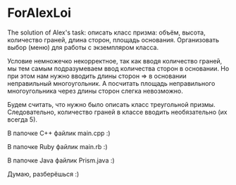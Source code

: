 # ForAlexLoi
The solution of Alex's task: описать класс призма: объём, высота, количество граней, длина сторон, площадь основания. Организовать выбор (меню) для работы с экземпляром класса.

Условие немножечко некорректное, так как вводя количество граней, мы тем самым подразумеваем ввод количества сторон в основании. Но при этом нам нужно вводить длины сторон => в основании неправильный многоугольник. А посчитать площадь неправильного многоугольника через длины сторон слегка невозможно.

Будем считать, что нужно было описать класс треугольной призмы. Следовательно, количество граней в классе вводить необязательно (их всегда 5).


В папочке C++ файлик main.cpp :)

В папочке Ruby файлик main.rb :)

В папочке Java файлик Prism.java :)

Думаю, разберёшься :)